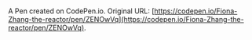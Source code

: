 # 

A Pen created on CodePen.io. Original URL: [https://codepen.io/Fiona-Zhang-the-reactor/pen/ZENOwVq](https://codepen.io/Fiona-Zhang-the-reactor/pen/ZENOwVq).

